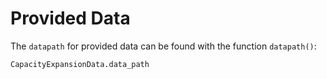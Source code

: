 Provided Data
=========
The `datapath` for provided data can be found with the function `datapath()`:

```@docs
CapacityExpansionData.data_path
```
